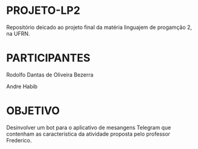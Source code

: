 # PROJETO-LP2
Repositório deicado ao projeto final da matéria linguajem de progamção 2, na UFRN.

# PARTICIPANTES
Rodolfo Dantas de Oliveira Bezerra

Andre Habib

# OBJETIVO
Desinvolver um bot para o aplicativo de mesangens Telegram que contenham as caracteristica da atividade proposta pelo professor Frederico.


